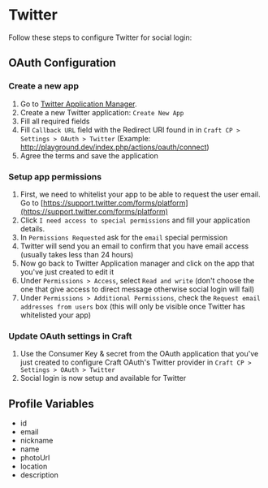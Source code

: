 # Twitter

Follow these steps to configure Twitter for social login:

## OAuth Configuration

### Create a new app
1. Go to [Twitter Application Manager](https://dev.twitter.com/apps).
1. Create a new Twitter application: `Create New App`
1. Fill all required fields
1. Fill `Callback URL` field with the Redirect URI found in in `Craft CP > Settings > OAuth > Twitter` (Example: http://playground.dev/index.php/actions/oauth/connect)
1. Agree the terms and save the application

### Setup app permissions
1. First, we need to whitelist your app to be able to request the user email. Go to [https://support.twitter.com/forms/platform](https://support.twitter.com/forms/platform)
1. Click `I need access to special permissions` and fill your application details.
1. In `Permissions Requested` ask for the `email` special permission
1. Twitter will send you an email to confirm that you have email access (usually takes less than 24 hours)
1. Now go back to Twitter Application manager and click on the app that you've just created to edit it
1. Under `Permissions > Access`, select `Read and write` (don't choose the one that give access to direct message otherwise social login will fail)
1. Under `Permissions > Additional Permissions`, check the `Request email addresses from users` box (this will only be visible once Twitter has whitelisted your app)

### Update OAuth settings in Craft
1. Use the Consumer Key & secret from the OAuth application that you've just created to configure Craft OAuth's Twitter provider in `Craft CP > Settings > OAuth > Twitter`
1. Social login is now setup and available for Twitter

## Profile Variables

- id
- email
- nickname
- name
- photoUrl
- location
- description